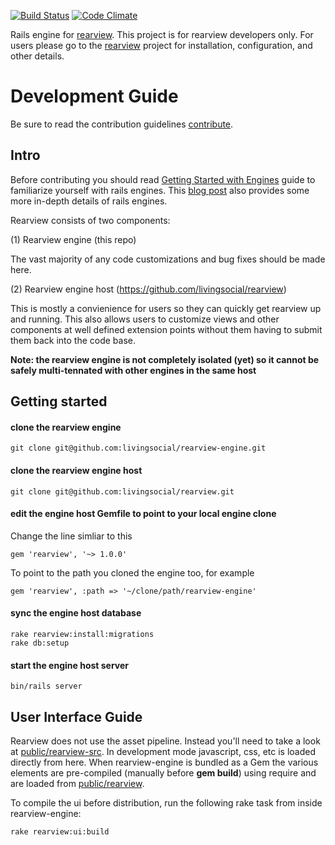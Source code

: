 [![Build Status](https://secure.travis-ci.org/livingsocial/rearview-engine.png?branch=master)](http://travis-ci.org/livingsocial/rearview-engine)
[![Code Climate](https://codeclimate.com/github/livingsocial/rearview-engine.png)](https://codeclimate.com/github/livingsocial/rearview-engine)

Rails engine for [rearview](http://github.com/livingsocial/rearview). This project is for rearview developers only. For users please go to the [rearview](http://github.com/livingsocial/rearview) project for installation, configuration, and other details.

# Development Guide

Be sure to read the contribution guidelines [contribute](https://github.com/livingsocial/rearview-engine/blob/master/CONTRIBUTING.md).

## Intro

Before contributing you should read [Getting Started with Engines](http://guides.rubyonrails.org/engines.html) guide to familiarize yourself with rails engines. This [blog post](http://trentalbright.info/ruby/open-sourcing-with-engines/) also provides some more in-depth details of rails engines.

Rearview consists of two components:

(1) Rearview engine (this repo)

The vast majority of any code customizations and bug fixes should be made here. 

(2) Rearview engine host (https://github.com/livingsocial/rearview)

This is mostly a convienience for users so they can quickly get rearview up and running. This also allows users to customize views and other components at well defined extension points without them having to submit them back into the code base.

**Note: the rearview engine is not completely isolated (yet) so it cannot be safely multi-tennated with other engines in the same host**

## Getting started

#### clone the rearview engine

    git clone git@github.com:livingsocial/rearview-engine.git

#### clone the rearview engine host

    git clone git@github.com:livingsocial/rearview.git
    
#### edit the engine host Gemfile to point to your local engine clone

Change the line simliar to this

    gem 'rearview', '~> 1.0.0'
    
To point to the path you cloned the engine too, for example

    gem 'rearview', :path => '~/clone/path/rearview-engine'

#### sync the engine host database

    rake rearview:install:migrations
    rake db:setup
    
#### start the engine host server

    bin/rails server
    
## User Interface Guide

Rearview does not use the asset pipeline. Instead you'll need to take a look at [public/rearview-src](https://github.com/livingsocial/rearview-engine/tree/master/public/rearview-src). In development mode javascript, css, etc is loaded directly from here. When rearview-engine is bundled as a Gem the various elements are pre-compiled (manually before **gem build**) using require and are loaded from [public/rearview](https://github.com/livingsocial/rearview-engine/tree/master/public/rearview).

To compile the ui before distribution, run the following rake task from inside rearview-engine:

    rake rearview:ui:build






    
